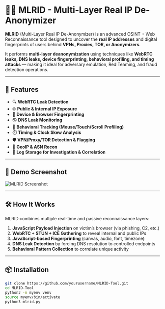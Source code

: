 # 🕵️‍♂️ MLRID - Multi-Layer Real IP De-Anonymizer

**MLRID** (Multi-Layer Real IP De-Anonymizer) is an advanced OSINT + Web Reconnaissance tool designed to uncover the **real IP addresses** and digital fingerprints of users behind **VPNs, Proxies, TOR, or Anonymizers**.

It performs **multi-layer deanonymization** using techniques like **WebRTC leaks, DNS leaks, device fingerprinting, behavioral profiling, and timing attacks** — making it ideal for adversary emulation, Red Teaming, and fraud detection operations.

---

## 🚀 Features

- 🔍 **WebRTC Leak Detection**
- 🌐 **Public & Internal IP Exposure**
- 🧠 **Device & Browser Fingerprinting**
- 🌎 **DNS Leak Monitoring**
- 🎯 **Behavioral Tracking (Mouse/Touch/Scroll Profiling)**
- ⏱️ **Timing & Clock Skew Analysis**
- 🛡️ **VPN/Proxy/TOR Detection & Flagging**
- 📡 **GeoIP & ASN Recon**
- 📁 **Log Storage for Investigation & Correlation**

---

## 📸 Demo Screenshot

![MLRID Screenshot](screenshot.png)

---

## 🛠️ How It Works

MLRID combines multiple real-time and passive reconnaissance layers:

1. **JavaScript Payload Injection** on victim’s browser (via phishing, C2, etc.)
2. **WebRTC + STUN + ICE Gathering** to reveal internal and public IPs
3. **JavaScript-based Fingerprinting** (canvas, audio, font, timezone)
4. **DNS Leak Detection** by forcing DNS resolution to controlled endpoints
5. **Behavioral Pattern Collection** to correlate unique activity

---

## 📦 Installation

```bash
git clone https://github.com/yourusername/MLRID-Tool.git
cd MLRID-Tool
python3 -m myenv venv
source myenv/bin/activate
python3 mlrid.py
